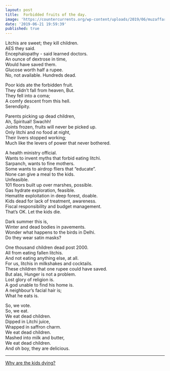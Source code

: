 ```yaml
---
layout: post
title:  Forbidded fruits of the day.
image: 'https://countercurrents.org/wp-content/uploads/2019/06/muzaffarpur.jpg'
date: '2019-06-21 19:59:39'
published: true
---
```


Litchis are sweet; they kill children.  
AES they said.  
Encephalopathy - said learned doctors.  
An ounce of dextrose in time,  
Would have saved them.  
Glucose worth half a rupee.  
No, not available. Hundreds dead.  
  
Poor kids ate the forbidden fruit.  
They didn’t fall from heaven, But.  
They fell into a coma;  
A comfy descent from this hell.  
Serendipity.  
  
Parents picking up dead children,  
Ah, Spiritual! Swachh!  
Joints frozen, fruits will never be picked up.  
Only litchi and no food at night,  
Their livers stopped working;  
Much like the levers of power that never bothered.   
  
A health ministry official.  
Wants to invent myths that forbid eating litchi.  
Sarpanch, wants to fine mothers.  
Some wants to airdrop fliers that “educate”.  
None can give a meal to the kids.  
Unfeasible.   
101 floors built up over marshes, possible.  
Gas hydrate exploration, feasible.  
Hematite exploitation in deep forest, doable.  
Kids dead for lack of treatment, awareness.  
Fiscal responsibility and budget management.  
That’s OK. Let the kids die.  
  
Dark summer this is,  
Winter and dead bodies in pavements.  
Wonder what happens to the birds in Delhi.  
Do they wear satin masks?  
  
One thousand children dead post 2000.  
All from eating fallen litchis.  
And not eating anything else, at all.  
For us, litchis in milkshakes and cocktails.  
These children that one rupee could have saved.  
But alas, Hunger is not a problem.  
Lost glory of religion is.  
A god unable to find his home is.  
A neighbour’s facial hair is;  
What he eats is.  
  
So, we vote.  
So, we eat.  
We eat dead children.  
Dipped in Litchi juice,  
Wrapped in saffron charm.  
We eat dead children.  
Mashed into milk and butter,  
We eat dead children.  
And oh boy, they are delicious.  

<hr>

[Why are the kids dying?](https://www.thehindu.com/opinion/op-ed/averting-deaths-in-muzaffarpur/article28067239.ece)
   


